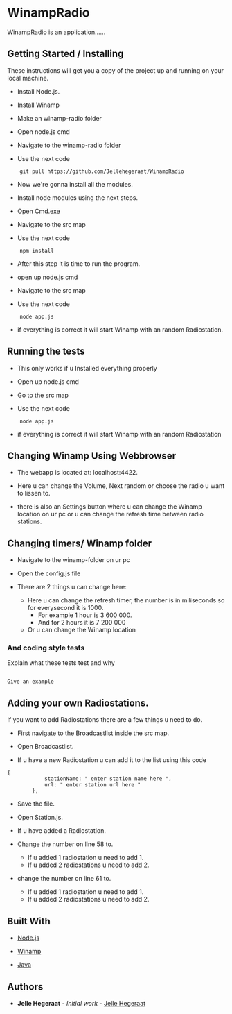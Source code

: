 # WinampRadio

WinampRadio is an application......



## Getting Started / Installing

These instructions will get you a copy of the project up and running on your local machine. 

* Install Node.js.

* Install Winamp

* Make an winamp-radio folder

* Open node.js cmd

* Navigate to the winamp-radio folder

* Use the next code
```
	git pull https://github.com/Jellehegeraat/WinampRadio
```
* Now we're gonna install all the modules. 

* Install node modules using the next steps.
  
* Open Cmd.exe
  
* Navigate to the src map
  
* Use the next code

```
	npm install
```

* After this step it is time to run the program.

* open up node.js cmd

* Navigate to the src map

* Use the next code
```
	node app.js
```
* if everything is correct it will start Winamp with an random Radiostation.

## Running the tests

* This only works if u Installed everything properly

* Open up node.js cmd

* Go to the src map

* Use the next code
```
	node app.js
```
* if everything is correct it will start Winamp with an random Radiostation


## Changing Winamp Using Webbrowser

* The webapp is located at: localhost:4422.

* Here u can change the Volume, Next random or choose the radio u want to lissen to.

* there is also an Settings button where u can change the Winamp location on ur pc or u can change the refresh time between radio stations.



## Changing timers/ Winamp folder

* Navigate to the winamp-folder on ur pc

* Open the config.js file

* There are 2 things u can change here:

	* Here u can change the refresh timer, the number is in miliseconds so for everysecond it is 1000.
		* For example 1 hour is 3 600 000.
		* And for 2 hours it is 7 200 000
	* Or u can change the Winamp location

### And coding style tests

Explain what these tests test and why


```

Give an example

```


## Adding your own Radiostations.

If you want to add Radiostations there are a few things u need to do.

* First navigate to the Broadcastlist inside the src map.

* Open Broadcastlist.

* If u have a new Radiostation u can add it to the list using this code

```
{
			stationName: " enter station name here ",
			url: " enter station url here "
		},
```
* Save the file.

* Open Station.js.

* If u have added a Radiostation. 

* Change the number on line 58 to.
	* If u added 1 radiostation u need to add 1. 
	* If u added 2 radiostations u need to add 2.

* change the number on line 61 to.
	* If u added 1 radiostation u need to add 1. 
	* If u added 2 radiostations u need to add 2.
## Built With

* [Node.js](https://nodejs.org/en/)

* [Winamp](http://www.winamp.com/index.html)

* [Java](https://www.javascript.com/)



## Authors

* **Jelle Hegeraat** - *Initial work* - [Jelle Hegeraat](https://github.com/Jellehegeraat)


